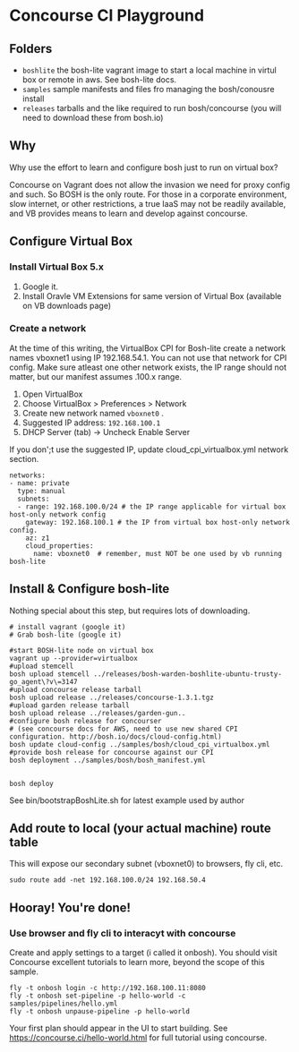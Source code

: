 # Concourse CI Playground

## Folders
- `boshlite`
    the bosh-lite vagrant image to start a local machine in virtul box or remote in aws. See bosh-lite docs.
- `samples`
    sample manifests and files fro managing the bosh/conousre install
- `releases`
    tarballs and the like required to run bosh/concourse (you will need to download these from bosh.io)

## Why
Why use the effort to learn and configure bosh just to run on virtual box?

Concourse on Vagrant does not allow the invasion we need for proxy config and such.  So BOSH is the only route.  For those in a corporate environment, slow internet, or other restrictions, a true IaaS may not be readily available, and VB provides means to learn and develop against concourse.

## Configure Virtual Box

### Install Virtual Box 5.x
1. Google it.
2. Install Oravle VM Extensions for same version of Virtual Box (available on VB downloads page)

### Create a network
At the time of this writing, the VirtualBox CPI for Bosh-lite create a network names vboxnet1 using IP 192.168.54.1.    You can not use that network for CPI config.  Make sure atleast one other network exists, the IP range should not matter, but our manifest assumes .100.x range.

1. Open VirtualBox
2. Choose VirtualBox > Preferences > Network
3. Create new network named `vboxnet0` .
4. Suggested IP address: `192.168.100.1` 
4. DHCP Server (tab) -> Uncheck Enable Server

If you don';t use the suggested IP, update cloud_cpi_virtualbox.yml network section.
```
networks:
- name: private
  type: manual
  subnets:
  - range: 192.168.100.0/24 # the IP range applicable for virtual box host-only network config
    gateway: 192.168.100.1 # the IP from virtual box host-only network config. 
    az: z1
    cloud_properties:
      name: vboxnet0  # remember, must NOT be one used by vb running bosh-lite
```


## Install & Configure bosh-lite
Nothing special about this step, but requires lots of downloading.

```
# install vagrant (google it)
# Grab bosh-lite (google it)

#start BOSH-lite node on virtual box
vagrant up --provider=virtualbox
#upload stemcell
bosh upload stemcell ../releases/bosh-warden-boshlite-ubuntu-trusty-go_agent\?v\=3147 
#upload concourse release tarball
bosh upload release ../releases/concourse-1.3.1.tgz
#upload garden release tarball
bosh upload release ../releases/garden-gun..
#configure bosh release for concourser
# (see concourse docs for AWS, need to use new shared CPI configuration. http://bosh.io/docs/cloud-config.html)
bosh update cloud-config ../samples/bosh/cloud_cpi_virtualbox.yml 
#provide bosh release for concourse against our CPI
bosh deployment ../samples/bosh/bosh_manifest.yml 


bosh deploy 
```

See bin/bootstrapBoshLite.sh for latest example used by author


## Add route to local (your actual machine) route table
This will expose our secondary subnet (vboxnet0) to browsers, fly cli, etc.
```
sudo route add -net 192.168.100.0/24 192.168.50.4
```


## Hooray! You're done!

### Use browser and fly cli to interacyt with concourse
Create and apply settings to a target (i called it onbosh).  You should visit Concourse excellent tutorials to learn more, beyond the scope of this sample.
```
fly -t onbosh login -c http://192.168.100.11:8080
fly -t onbosh set-pipeline -p hello-world -c samples/pipelines/hello.yml 
fly -t onbosh unpause-pipeline -p hello-world
```

Your first plan should appear in the UI to start building. See https://concourse.ci/hello-world.html for full tutorial using concourse.


